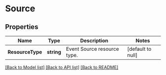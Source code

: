 # Source

## Properties
Name | Type | Description | Notes
------------ | ------------- | ------------- | -------------
**ResourceType** | **string** | Event Source resource type.  | [default to null]

[[Back to Model list]](../README.md#documentation-for-models) [[Back to API list]](../README.md#documentation-for-api-endpoints) [[Back to README]](../README.md)

